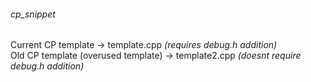 ###### cp_snippet

Current CP template -> template.cpp *(requires debug.h addition)*   
Old CP template (overused template) -> template2.cpp *(doesnt require debug.h addition)*
